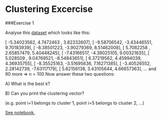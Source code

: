 # Clustering Excercise

###Exercise 1 

Analyse this [dataset](./assets/edlich-kmeans-A0.csv) which looks like this:

[ -5.34023562,   4.7472463 ,   3.82332607],
[ -9.58706542,  -3.43446551,   9.70183939],
[ -8.38501223,  -3.90279369,   8.51462008],
[  5.7082258 ,   2.65857479,   5.40448245],
[ -7.43166517,  -4.39025105,   9.00321635],
[  5.028509  ,   9.04769521,  -8.54843651],
[  6.37219562,   4.45994039,   4.36935755],
[ -8.35525163,  -3.51695636,   7.16271385],
[ -3.40526552,   2.28142739,  -7.63117179],
[  5.62156138,   3.43105644,   4.66657363],
...
and 90 more => n = 100
Now answer these two questions:

A) What is the best k?

B) Can you print the clustering vector?

(e.g. point i=1 belongs to cluster 1, point i=5 belongs to cluster 2, ...)

[See notebook.](https://www.kaggle.com/carolineschneider/e12-clustering-exercise)

